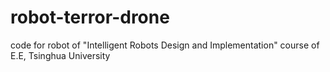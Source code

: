 # robot-terror-drone
code for robot of "Intelligent Robots Design and Implementation" course of E.E, Tsinghua University
